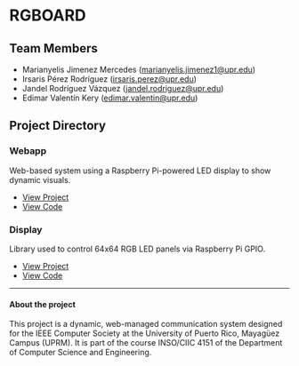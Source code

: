 <link rel="stylesheet" href="custom.css">

# RGBOARD

## Team Members
- Marianyelis Jimenez Mercedes  (marianyelis.jimenez1@upr.edu)
- Irsaris Pérez Rodríguez  (irsaris.perez@upr.edu)
- Jandel Rodríguez Vázquez  (jandel.rodriguez@upr.edu)
- Edimar Valentín Kery  (edimar.valentin@upr.edu)

## Project Directory

### Webapp
Web-based system using a Raspberry Pi-powered LED display to show dynamic visuals.

- [View Project](https://RGBOARD.github.io/webapp)
- [View Code](https://github.com/RGBOARD/webapp)

### Display
Library used to control 64x64 RGB LED panels via Raspberry Pi GPIO.

- [View Project](https://RGBOARD.github.io/display)
- [View Code](https://github.com/RGBOARD/display)

---

#### About the project
This project is a dynamic, web-managed communication system designed for the IEEE Computer Society at the University of Puerto Rico, Mayagüez Campus (UPRM). 
It is part of the course INSO/CIIC 4151 of the Department of Computer Science and Engineering.
